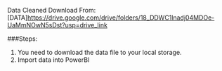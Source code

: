 Data Cleaned Download From: [DATA]https://drive.google.com/drive/folders/18_DDWC1lnadj04MDOe-UaMmNOwN5sDst?usp=drive_link

###Steps:
1. You need to download the data file to your local storage.
2. Import data into PowerBI